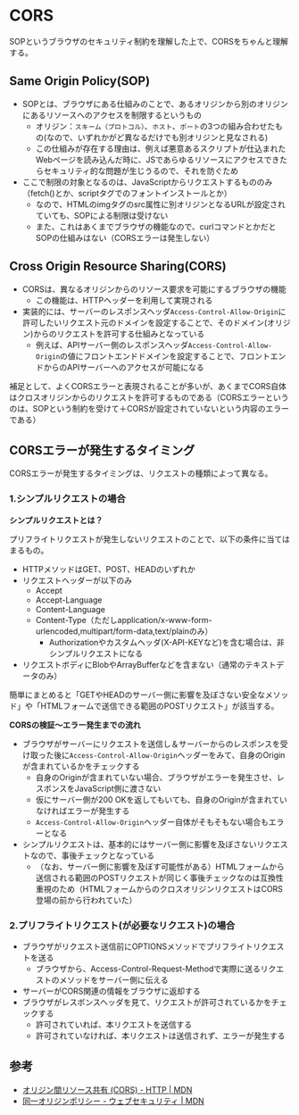 # CORS

SOPというブラウザのセキュリティ制約を理解した上で、CORSをちゃんと理解する。

## Same Origin Policy(SOP)

- SOPとは、ブラウザにある仕組みのことで、あるオリジンから別のオリジンにあるリソースへのアクセスを制限するというもの
  - オリジン：`スキーム（プロトコル）`、`ホスト`、`ポート`の3つの組み合わせたもの(なので、いずれかがど異なるだけでも別オリジンと見なされる)
  - この仕組みが存在する理由は、例えば悪意あるスクリプトが仕込まれたWebページを読み込んだ時に、JSであらゆるリソースにアクセスできたらセキュリティ的な問題が生じうるので、それを防ぐため
- ここで制限の対象となるのは、JavaScriptからリクエストするもののみ（fetch()とか、scriptタグでのフォントインストールとか）
  - なので、HTMLのimgタグのsrc属性に別オリジンとなるURLが設定されていても、SOPによる制限は受けない
  - また、これはあくまでブラウザの機能なので、curlコマンドとかだとSOPの仕組みはない（CORSエラーは発生しない）

## Cross Origin Resource Sharing(CORS)

- CORSは、異なるオリジンからのリソース要求を可能にするブラウザの機能
  - この機能は、HTTPヘッダーを利用して実現される
- 実装的には、サーバーのレスポンスヘッダ`Access-Control-Allow-Origin`に許可したいリクエスト元のドメインを設定することで、そのドメイン(オリジン)からのリクエストを許可する仕組みとなっている
  - 例えば、APIサーバー側のレスポンスヘッダ`Access-Control-Allow-Origin`の値にフロントエンドドメインを設定することで、フロントエンドからのAPIサーバーへのアクセスが可能になる

補足として、よくCORSエラーと表現されることが多いが、あくまでCORS自体はクロスオリジンからのリクエストを許可するものである（CORSエラーというのは、SOPという制約を受けて＋CORSが設定されていないという内容のエラーである）

## CORSエラーが発生するタイミング

CORSエラーが発生するタイミングは、リクエストの種類によって異なる。

### 1.シンプルリクエストの場合

**シンプルリクエストとは？**

プリフライトリクエストが発生しないリクエストのことで、以下の条件に当てはまるもの。

- HTTPメソッドはGET、POST、HEADのいずれか
- リクエストヘッダーが以下のみ
  - Accept
  - Accept-Language
  - Content-Language
  - Content-Type（ただしapplication/x-www-form-urlencoded,multipart/form-data,text/plainのみ）
    - Authorizationやカスタムヘッダ(X-API-KEYなど)を含む場合は、非シンプルリクエストになる
- リクエストボディにBlobやArrayBufferなどを含まない（通常のテキストデータのみ）

簡単にまとめると「GETやHEADのサーバー側に影響を及ぼさない安全なメソッド」や「HTMLフォームで送信できる範囲のPOSTリクエスト」が該当する。  

**CORSの検証〜エラー発生までの流れ**

- ブラウザがサーバーにリクエストを送信し＆サーバーからのレスポンスを受け取った後に`Access-Control-Allow-Origin`ヘッダーをみて、自身のOriginが含まれているかをチェックする
  - 自身のOriginが含まれていない場合、ブラウザがエラーを発生させ、レスポンスをJavaScript側に渡さない
  - 仮にサーバー側が200 OKを返してもいても、自身のOriginが含まれていなければエラーが発生する
  - `Access-Control-Allow-Origin`ヘッダー自体がそもそもない場合もエラーとなる
- シンプルリクエストは、基本的にはサーバー側に影響を及ぼさないリクエストなので、事後チェックとなっている
  - （なお、サーバー側に影響を及ぼす可能性がある）HTMLフォームから送信される範囲のPOSTリクエストが同じく事後チェックなのは互換性重視のため（HTMLフォームからのクロスオリジンリクエストはCORS登場の前から行われていた）

### 2.プリフライトリクエスト(が必要なリクエスト)の場合

- ブラウザがリクエスト送信前にOPTIONSメソッドでプリフライトリクエストを送る
  - ブラウザから、Access-Control-Request-Methodで実際に送るリクエストのメソッドをサーバー側に伝える
- サーバーがCORS関連の情報をブラウザに返却する
- ブラウザがレスポンスヘッダを見て、リクエストが許可されているかをチェックする
  - 許可されていれば、本リクエストを送信する
  - 許可されていなければ、本リクエストは送信されず、エラーが発生する

## 参考

- [オリジン間リソース共有 (CORS) - HTTP | MDN](https://developer.mozilla.org/ja/docs/Web/HTTP/CORS)
- [同一オリジンポリシー - ウェブセキュリティ | MDN](https://developer.mozilla.org/ja/docs/Web/Security/Same-origin_policy)